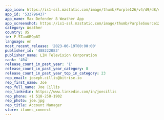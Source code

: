 ```yaml
---
app_icon: https://is1-ssl.mzstatic.com/image/thumb/Purple126/v4/d9/d8/c6/d9d8c6b4-47c6-dfbc-f110-d172813d58ac/AppIcon-1x_U007emarketing-0-7-0-85-220.jpeg/1024x1024bb.png
app_id: '533796437'
app_name: Max Defender 8 Weather App
app_screenshot: https://is1-ssl.mzstatic.com/image/thumb/PurpleSource122/v4/84/e1/7e/84e17e7b-9bd9-64fa-7dbd-b7743c54ecd8/a98c2a70-58c9-4b01-b8f8-f1a979022d98_Simulator_Screen_Shot_-_iPhone_13_Pro_Max_-_2022-08-04_at_15.44.18-fs8.png/1284x2778bb.png
category: Weather
country: US
id: P-5Tau6R9p8I
language: en
most_recent_release: '2023-06-19T00:00:00'
publisher_id: '488222083'
publisher_name: LIN Television Corporation
rank: '404'
release_count_in_past_year: '1'
release_count_in_past_year_category: 8
release_count_in_past_year_top_in_category: 23
rep_email: joseph.cillis@bitrise.io
rep_first_name: Joe
rep_full_name: Joe Cillis
rep_linkedin: https://www.linkedin.com/in/joecillis
rep_phone: +1 518-258-1902
rep_photo: joe.jpg
rep_title: Account Manager
store: itunes_connect
---
```

